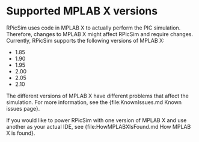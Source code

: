 # Supported MPLAB X versions

RPicSim uses code in MPLAB X to actually perform the PIC simulation.  Therefore, changes to MPLAB X might affect RPicSim and require changes.  Currently, RPicSim supports the following versions of MPLAB X:

- 1.85
- 1.90
- 1.95
- 2.00
- 2.05
- 2.10

The different versions of MPLAB X have different problems that affect the simulation.  For more information, see the {file:KnownIssues.md Known issues page}.

If you would like to power RPicSim with one version of MPLAB X and use another as your actual IDE, see {file:HowMPLABXIsFound.md How MPLAB X is found}.